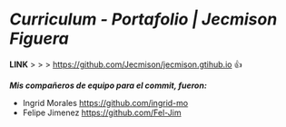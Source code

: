 # <em> Curriculum - Portafolio | Jecmison Figuera </em>

**LINK** > > >   https://github.com/Jecmison/jecmison.gtihub.io   :+1:


***Mis compañeros de equipo para el commit, fueron:***

- Ingrid Morales https://github.com/ingrid-mo
- Felipe Jimenez https://github.com/Fel-Jim

